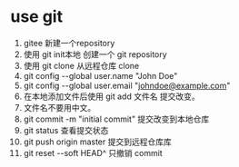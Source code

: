 # use git

1. gitee 新建一个repository
2. 使用 git init本地 创建一个 git repository 
3. 使用 git clone 从远程仓库 clone 
4. git config --global user.name "John Doe"
5. git config --global user.email "johndoe@example.com"
6. 在本地添加文件后使用 git add 文件名 提交改变。
7. 文件名不要用中文。
8. git commit -m "initial commit" 提交改变到本地仓库
9. git status 查看提交状态
10. git push origin master 提交到远程仓库库
11. git reset --soft HEAD^ 只撤销 commit
